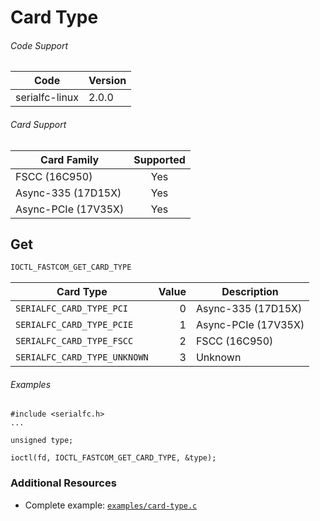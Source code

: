 # Card Type

###### Code Support
| Code | Version |
| ---- | ------- |
| serialfc-linux | 2.0.0 |

###### Card Support
| Card Family | Supported |
| ----------- |:-----:|
| FSCC (16C950) | Yes |
| Async-335 (17D15X) | Yes |
| Async-PCIe (17V35X) | Yes |


## Get
```c
IOCTL_FASTCOM_GET_CARD_TYPE
```

| Card Type | Value | Description |
| --------- | -----:| ----------- |
| `SERIALFC_CARD_TYPE_PCI` | 0 | Async-335 (17D15X) |
| `SERIALFC_CARD_TYPE_PCIE` | 1 | Async-PCIe (17V35X) |
| `SERIALFC_CARD_TYPE_FSCC` | 2 | FSCC (16C950) |
| `SERIALFC_CARD_TYPE_UNKNOWN` | 3 | Unknown |

###### Examples
```
#include <serialfc.h>
...

unsigned type;

ioctl(fd, IOCTL_FASTCOM_GET_CARD_TYPE, &type);
```


### Additional Resources
- Complete example: [`examples/card-type.c`](../examples/card-type.c)

